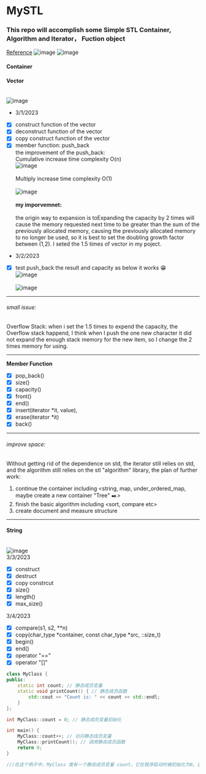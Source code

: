 # MySTL

### This repo will accomplish some Simple STL Container, Algorithm and Iterator， Fuction object
[Reference](https://blog.csdn.net/TowerOs/article/details/103957395)
![image](Image/20200113145457969.png)
![image](Image/20200113170635707.png)

#### Container
#### Vector
</br>![image](Image/vector.png)<br/>
* 3/1/2023
- [x] construct function of the vector
- [x] deconstruct function of the vector
- [x] copy construct function of the vector
- [x] member function: push_back
<br/> the improvement of the push_back: </br>
Cumulative increase time complexity O(n) 
<br/>![image](Image/Cumulative_increase.png)</br>
<br/> Multiply increase time complexity O(1)</br>
<br/> ![image](Image/multiply.png) </br>
<br/> **my imporvemnet:** <br/>
<br/>the origin way to expansion is toExpanding the capacity by 2 times will cause the memory requested next time to be greater than the sum of the previously allocated memory, causing the previously allocated memory to no longer be used, so it is best to set the doubling growth factor between (1,2).
 I seted the 1.5 times of vector in my poject.<br/>

*  3/2/2023
- [x] test push_back the result and capacity as below it works :grin:
<br/>![image](Image/test_push_bcak.png)</br>
<br/>![image](Image/result_push_back.png)</br>
***
###### small issue:
Overflow Stack:
when i set the 1.5 times to expend the capacity, the Overflow stack happend, I think when I push the one new character it did not expand the enough stack memory for the new item, so I change the 2 times memory for using.
***
**Member Function**
- [x] pop_back()
- [x] size()
- [x] capacity() 
- [x] front() 
- [x] end()
- [x] insert(iterator *it, value), 
- [x] erase(iterator *it)
- [x] back()
***
###### improve space:
Without getting rid of the dependence on std, the iterator still relies on std, and the algorithm still relies on the stl "algorithm" library, the plan of
further work:
1. continue the container including <string, map, under_ordered_map, maybe create a new container "Tree" :black_nib:>
2. finish the basic algorithm including <sort, compare etc> 
3. create document and measure structure
***



#### String
</br>![image](Image/string.png)<br/>
3/3/2023
- [x] construct
- [x] destruct
- [x] copy constrcut
- [x] size()
- [x] length()
- [x] max_size()

3/4/2023
- [x] compare(s1, s2, **n)
- [x] copy(char_type *container, const char_type *src, ::size_t)
- [x] begin()
- [x] end()
- [x] operator "=="
- [x] operator "[]"

```c++
class MyClass {
public:
    static int count; // 静态成员变量
    static void printCount() { // 静态成员函数
        std::cout << "Count is: " << count << std::endl;
    }
};

int MyClass::count = 0; // 静态成员变量初始化

int main() {
    MyClass::count++; // 访问静态成员变量
    MyClass::printCount(); // 调用静态成员函数
    return 0;
}

///在这个例子中，MyClass 类有一个静态成员变量 count，它在程序启动时被初始化为0。该类还有一个静态成员函数 printCount()，该函数可以通过类名调用，而不需要创建类的实例。在 main() 函数中，我们通过 MyClass::count 访问静态成员变量，并通过 MyClass::printCount() 调用静态成员函数。由于静态成员与类的实例无关，因此我们无需创建任何 MyClass 的对象即可访问和操作静态成员。
```